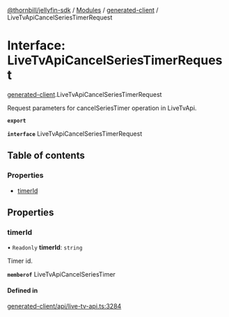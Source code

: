 [@thornbill/jellyfin-sdk](../README.md) / [Modules](../modules.md) / [generated-client](../modules/generated_client.md) / LiveTvApiCancelSeriesTimerRequest

# Interface: LiveTvApiCancelSeriesTimerRequest

[generated-client](../modules/generated_client.md).LiveTvApiCancelSeriesTimerRequest

Request parameters for cancelSeriesTimer operation in LiveTvApi.

**`export`**

**`interface`** LiveTvApiCancelSeriesTimerRequest

## Table of contents

### Properties

- [timerId](generated_client.LiveTvApiCancelSeriesTimerRequest.md#timerid)

## Properties

### timerId

• `Readonly` **timerId**: `string`

Timer id.

**`memberof`** LiveTvApiCancelSeriesTimer

#### Defined in

[generated-client/api/live-tv-api.ts:3284](https://github.com/thornbill/jellyfin-sdk-typescript/blob/c65c42e/src/generated-client/api/live-tv-api.ts#L3284)
